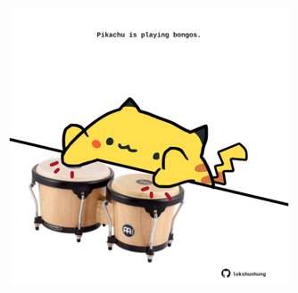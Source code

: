 <!-- built at 04/01/2022, 24:01:37 UTC -->
<p align="center">
  <img width="500" height="500" src="./ReadmeImage.svg">
</p>
